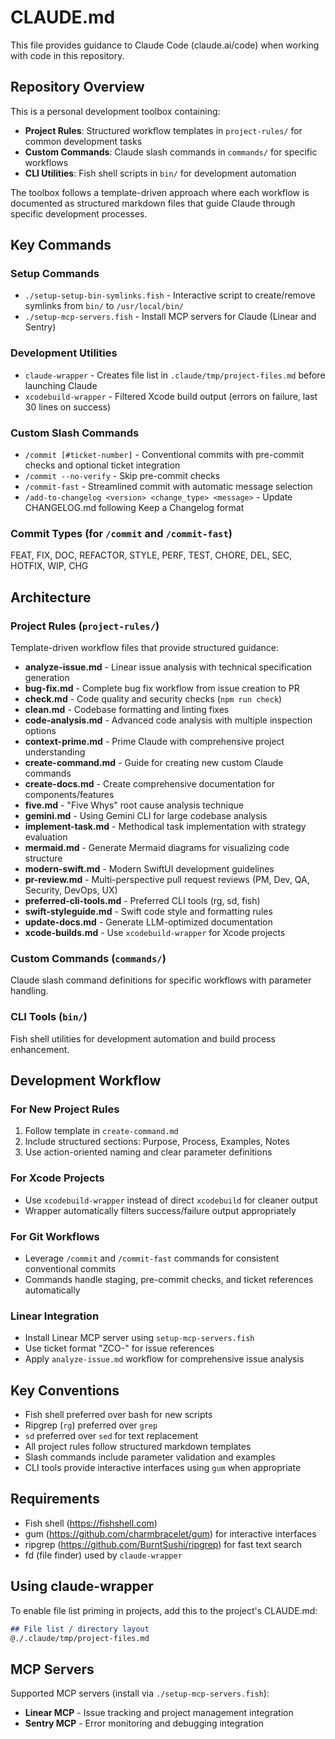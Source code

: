 # CLAUDE.md

This file provides guidance to Claude Code (claude.ai/code) when working with code in this repository.

## Repository Overview

This is a personal development toolbox containing:
- **Project Rules**: Structured workflow templates in `project-rules/` for common development tasks
- **Custom Commands**: Claude slash commands in `commands/` for specific workflows
- **CLI Utilities**: Fish shell scripts in `bin/` for development automation

The toolbox follows a template-driven approach where each workflow is documented as structured markdown files that guide Claude through specific development processes.

## Key Commands

### Setup Commands
- `./setup-setup-bin-symlinks.fish` - Interactive script to create/remove symlinks from `bin/` to `/usr/local/bin/`
- `./setup-mcp-servers.fish` - Install MCP servers for Claude (Linear and Sentry)

### Development Utilities
- `claude-wrapper` - Creates file list in `.claude/tmp/project-files.md` before launching Claude
- `xcodebuild-wrapper` - Filtered Xcode build output (errors on failure, last 30 lines on success)

### Custom Slash Commands
- `/commit [#ticket-number]` - Conventional commits with pre-commit checks and optional ticket integration
- `/commit --no-verify` - Skip pre-commit checks
- `/commit-fast` - Streamlined commit with automatic message selection
- `/add-to-changelog <version> <change_type> <message>` - Update CHANGELOG.md following Keep a Changelog format

### Commit Types (for `/commit` and `/commit-fast`)
FEAT, FIX, DOC, REFACTOR, STYLE, PERF, TEST, CHORE, DEL, SEC, HOTFIX, WIP, CHG

## Architecture

### Project Rules (`project-rules/`)
Template-driven workflow files that provide structured guidance:

- **analyze-issue.md** - Linear issue analysis with technical specification generation
- **bug-fix.md** - Complete bug fix workflow from issue creation to PR
- **check.md** - Code quality and security checks (`npm run check`)
- **clean.md** - Codebase formatting and linting fixes
- **code-analysis.md** - Advanced code analysis with multiple inspection options
- **context-prime.md** - Prime Claude with comprehensive project understanding
- **create-command.md** - Guide for creating new custom Claude commands
- **create-docs.md** - Create comprehensive documentation for components/features
- **five.md** - "Five Whys" root cause analysis technique
- **gemini.md** - Using Gemini CLI for large codebase analysis
- **implement-task.md** - Methodical task implementation with strategy evaluation
- **mermaid.md** - Generate Mermaid diagrams for visualizing code structure
- **modern-swift.md** - Modern SwiftUI development guidelines
- **pr-review.md** - Multi-perspective pull request reviews (PM, Dev, QA, Security, DevOps, UX)
- **preferred-cli-tools.md** - Preferred CLI tools (rg, sd, fish)
- **swift-styleguide.md** - Swift code style and formatting rules
- **update-docs.md** - Generate LLM-optimized documentation
- **xcode-builds.md** - Use `xcodebuild-wrapper` for Xcode projects

### Custom Commands (`commands/`)
Claude slash command definitions for specific workflows with parameter handling.

### CLI Tools (`bin/`)
Fish shell utilities for development automation and build process enhancement.

## Development Workflow

### For New Project Rules
1. Follow template in `create-command.md`
2. Include structured sections: Purpose, Process, Examples, Notes
3. Use action-oriented naming and clear parameter definitions

### For Xcode Projects
- Use `xcodebuild-wrapper` instead of direct `xcodebuild` for cleaner output
- Wrapper automatically filters success/failure output appropriately

### For Git Workflows
- Leverage `/commit` and `/commit-fast` commands for consistent conventional commits
- Commands handle staging, pre-commit checks, and ticket references automatically

### Linear Integration
- Install Linear MCP server using `setup-mcp-servers.fish`
- Use ticket format "ZCO-<number>" for issue references
- Apply `analyze-issue.md` workflow for comprehensive issue analysis

## Key Conventions

- Fish shell preferred over bash for new scripts
- Ripgrep (`rg`) preferred over `grep`
- `sd` preferred over `sed` for text replacement
- All project rules follow structured markdown templates
- Slash commands include parameter validation and examples
- CLI tools provide interactive interfaces using `gum` when appropriate

## Requirements

- Fish shell (https://fishshell.com)
- gum (https://github.com/charmbracelet/gum) for interactive interfaces
- ripgrep (https://github.com/BurntSushi/ripgrep) for fast text search
- fd (file finder) used by `claude-wrapper`

## Using claude-wrapper

To enable file list priming in projects, add this to the project's CLAUDE.md:

```markdown
## File list / directory layout
@./.claude/tmp/project-files.md
```

## MCP Servers

Supported MCP servers (install via `./setup-mcp-servers.fish`):
- **Linear MCP** - Issue tracking and project management integration
- **Sentry MCP** - Error monitoring and debugging integration
